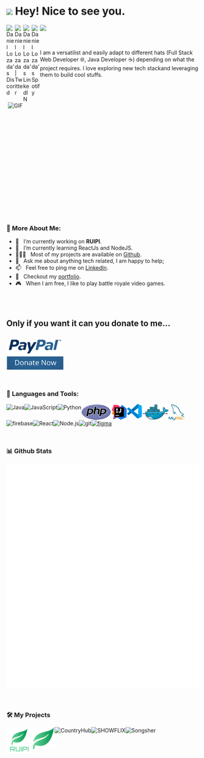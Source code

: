 <h1><img src="https://emojis.slackmojis.com/emojis/images/1531849430/4246/blob-sunglasses.gif?1531849430" width="30"/> Hey! Nice to see you.</h1>


<a href="https://discord.gg/E3QzBH2C" target="_blank">
  <img align="left" alt="Daniel Lozada's Discord" width="22px" src="https://raw.githubusercontent.com/peterthehan/peterthehan/master/assets/discord.svg" />
</a>
<a href="https://twitter.com/dflr10" target="_blank">
  <img align="left" alt="Daniel Lozada | Twitter" width="22px" src="https://raw.githubusercontent.com/peterthehan/peterthehan/master/assets/twitter.svg" />
</a>
<a href="https://www.linkedin.com/in/daniel-felipe-lozada-ramirez-28b239115/" target="_blank">
  <img align="left" alt="Daniel Lozada's LinkedIN" width="22px" src="https://raw.githubusercontent.com/peterthehan/peterthehan/master/assets/linkedin.svg" />
</a>
<a href="https://open.spotify.com/user/rhgr66eh3m8cm2hgh7wxz1f4v?si=-C63bbCfRPG23Q3nx1RddA&dl_branch=1" target="_blank">
  <img align="left" alt="Daniel Lozada's Spotify" width="22px" src="https://raw.githubusercontent.com/peterthehan/peterthehan/master/assets/spotify.svg" />
</a>

![](https://visitor-badge.glitch.me/badge?page_id=dflr10.dflr10)

<br />


I am a versatilist and easily adapt to different hats (Full Stack Web Developer 🌐, Java Developer ☕) depending on what the project requires. I love exploring new tech stackand leveraging them to build cool stuffs. 
<br/>
<br/>

  <img align="right" alt="GIF" src="https://github.com/abhisheknaiidu/abhisheknaiidu/blob/master/code.gif?raw=true" width="500" height="320" />
  <br/>
  
  
### 🧐 More About Me:

- 🔭 &nbsp; I’m currently working on **RUIPI**.
- 🌱 &nbsp; I’m currently learning ReactJs and NodeJS. 
- 👨🏻‍💻 &nbsp; Most of my projects are available on [Github](https://github.com/dflr10?tab=repositories).
- 💬 &nbsp; Ask me about anything tech related, I am happy to help;
- 📫 &nbsp; Feel free to ping me on [LinkedIn](https://www.linkedin.com/in/daniel-felipe-lozada-ramirez-28b239115/).
- 📝 &nbsp; Checkout my [portfolio](https://dflr10.github.io/Portafolio-Daniel-Lozada-Dev/).
- 🎮 &nbsp; When I am free, I like to play battle royale video games.

<br>
<br>
<h2>Only if you want it can you donate to me...<h2/>
<a href="https://paypal.me/donatetodaniellozada?locale.x=es_XC" target="_blank"><img src="./assets/paypal.png" alt="Buy Me A Coffee" width="150"></a>
<br>
<br>
  
### 🔨 Languages and Tools:
<a href="https://www.java.com" target="_blank"><img align="left" alt="Java" height ="42px" src="https://raw.githubusercontent.com/rahul-jha98/github_readme_icons/main/language_and_tools/square/java/java.svg"></a>
  
<a href="https://developer.mozilla.org/en-US/docs/Web/JavaScript" target="_blank"> <img align="left" alt="JavaScript" height ="42px"  src="https://raw.githubusercontent.com/rahul-jha98/github_readme_icons/main/language_and_tools/square/javascript/javascript.svg"></a>
  
<a href="https://www.python.org" target="_blank"><img align="left" alt="Python" height ="42px" src="https://raw.githubusercontent.com/rahul-jha98/github_readme_icons/main/language_and_tools/square/python/python.svg"></a>
  
<a href="https://www.php.net/" target="_blank"><img align="left" alt="PHP" height ="42px" src="./assets/php.svg"></a>
  
<a href="https://www.jetbrains.com/es-es/idea/" target="_blank"><img align="left" alt="IntelliJ IDEA" height ="42px" src="./assets/intellij-idea.png"></a>
  
<a href="https://code.visualstudio.com/" target="_blank"><img align="left" alt="VS Code" height ="38px" src="./assets/vscode.png"></a>  
  
<a href="https://www.docker.com/" target="_blank"> <img align="left" alt="Docker" height ="42px" src="./assets/docker.png"></a>
  
<a href="https://www.mysql.com/" target="_blank"><img align="left" alt="MySQL" height ="42px" src="./assets/mysql.png"></a>
  
<a href="https://firebase.google.com/" target="_blank"> <img align="left" src="https://raw.githubusercontent.com/rahul-jha98/github_readme_icons/main/language_and_tools/square/firebase/firebase.svg" alt="firebase" height ="42px"/></a>

<a href="https://reactjs.org/" target="_blank"> <img align="left" alt="React" height ="42px" src="https://raw.githubusercontent.com/rahul-jha98/github_readme_icons/main/language_and_tools/square/react/react.svg"></a>
  
<a href="https://nodejs.org" target="_blank"><img align="left" alt="Node.js" height ="42px" src="https://raw.githubusercontent.com/rahul-jha98/github_readme_icons/main/language_and_tools/square/node/node.svg"></a>
  
<a href="https://git-scm.com/" target="_blank"> <img src="https://raw.githubusercontent.com/rahul-jha98/github_readme_icons/main/language_and_tools/square/git-scm/git-scm.svg" align="left" alt="git" height='42px'/> </a>
  
<a href="https://www.figma.com/" target="_blank"> <img src="https://raw.githubusercontent.com/rahul-jha98/github_readme_icons/main/language_and_tools/square/figma/figma.svg" alt="figma" height='42px'/> </a>

<br>


### 📊 Github Stats
<a href='https://github.com/dflr10/github-stats-transparent'>
  
![Stats Overview](https://github.com/dflr10/github-stats-transparent/blob/output/generated/overview.svg)
![Most Used Languages](https://github.com/dflr10/github-stats-transparent/blob/output/generated/languages.svg)

</a>

<br>

### 🛠️ My Projects
<a href="https://github.com/dflr10/RUIPI" target="_blank"> <img alt="RUIPI" src="./projects/ruipi.png" height="68" align="left"> </a>
<a href="https://github.com/dflr10/RUIPIWebapp" target="_blank"> <img alt="RUIPI Web App" src="./projects/ruipiweb.png" height="58" align="left"> </a>
<a href="https://github.com/dflr10/flags-react-project" target="_blank"> <img alt="CountryHub" src="./projects/CountryHub.ico" height="58" align="left"> </a>
<a href="https://github.com/dflr10/SHOWFLIX" target="_blank"> <img alt="SHOWFLIX" src="./projects/SHOWFLIX.ico"  height="58" align="left"> </a>
<a href="https://github.com/dflr10/Songcher" target="_blank"> <img alt="Songsher" src="./projects/Songsher.ico" height="58" align="left"> </a>
